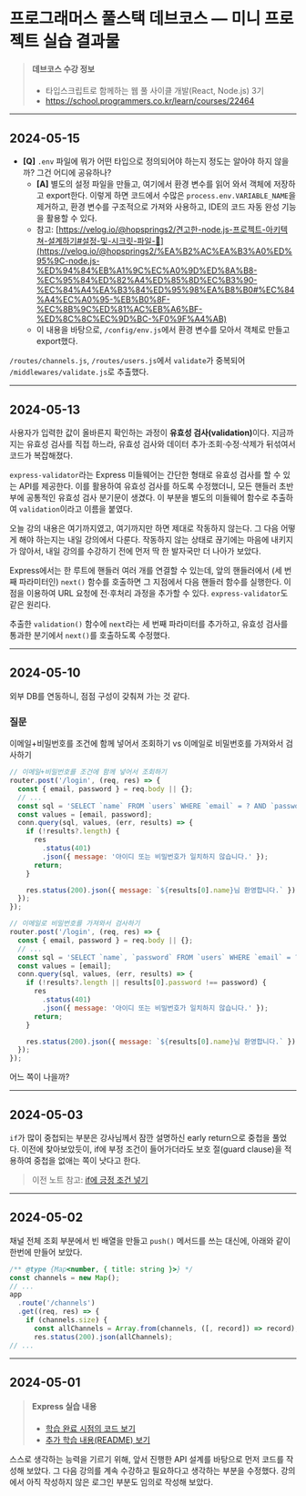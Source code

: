 # 프로그래머스 풀스택 데브코스 — 미니 프로젝트 실습 결과물

> #### 데브코스 수강 정보
>
> * 타입스크립트로 함께하는 웹 풀 사이클 개발(React, Node.js) 3기
> * https://school.programmers.co.kr/learn/courses/22464

---

## 2024-05-15

* **\[Q]** `.env` 파일에 뭐가 어떤 타입으로 정의되어야 하는지 정도는 알아야 하지 않을까? 그건 어디에 공유하나?
    * **\[A]** 별도의 설정 파일을 만들고, 여기에서 환경 변수를 읽어 와서 객체에 저장하고 export한다. 이렇게 하면 코드에서 수많은 `process.env.VARIABLE_NAME`을 제거하고, 환경 변수를 구조적으로 가져와 사용하고, IDE의 코드 자동 완성 기능을 활용할 수 있다.
    * 참고: [https://velog.io/@hopsprings2/견고한-node.js-프로젝트-아키텍쳐-설계하기#설정-및-시크릿-파일-🤫](https://velog.io/@hopsprings2/%EA%B2%AC%EA%B3%A0%ED%95%9C-node.js-%ED%94%84%EB%A1%9C%EC%A0%9D%ED%8A%B8-%EC%95%84%ED%82%A4%ED%85%8D%EC%B3%90-%EC%84%A4%EA%B3%84%ED%95%98%EA%B8%B0#%EC%84%A4%EC%A0%95-%EB%B0%8F-%EC%8B%9C%ED%81%AC%EB%A6%BF-%ED%8C%8C%EC%9D%BC-%F0%9F%A4%AB)
    * 이 내용을 바탕으로, `/config/env.js`에서 환경 변수를 모아서 객체로 만들고 export했다.

`/routes/channels.js`, `/routes/users.js`에서 `validate`가 중복되어 `/middlewares/validate.js`로 추출했다.

---

## 2024-05-13

사용자가 입력한 값이 올바른지 확인하는 과정이 <b>유효성 검사(validation)</b>이다. 지금까지는 유효성 검사를 직접 하느라, 유효성 검사와 데이터 추가·조회·수정·삭제가 뒤섞여서 코드가 복잡해졌다.

`express-validator`라는 Express 미들웨어는 간단한 형태로 유효성 검사를 할 수 있는 API를 제공한다. 이를 활용하여 유효성 검사를 하도록 수정했더니, 모든 핸들러 초반부에 공통적인 유효성 검사 분기문이 생겼다. 이 부분을 별도의 미들웨어 함수로 추출하여 `validation`이라고 이름을 붙였다.

오늘 강의 내용은 여기까지였고, 여기까지만 하면 제대로 작동하지 않는다. 그 다음 어떻게 해야 하는지는 내일 강의에서 다룬다. 작동하지 않는 상태로 끊기에는 마음에 내키지가 않아서, 내일 강의를 수강하기 전에 먼저 딱 한 발자국만 더 나아가 보았다.

Express에서는 한 루트에 핸들러 여러 개를 연결할 수 있는데, 앞의 핸들러에서 (세 번째 파라미터인) `next()` 함수를 호출하면 그 지점에서 다음 핸들러 함수를 실행한다. 이 점을 이용하여 URL 요청에 전·후처리 과정을 추가할 수 있다. `express-validator`도 같은 원리다.

추출한 `validation()` 함수에 `next`라는 세 번째 파라미터를 추가하고, 유효성 검사를 통과한 분기에서 `next()`를 호출하도록 수정했다.

---

## 2024-05-10

외부 DB를 연동하니, 점점 구성이 갖춰져 가는 것 같다.

### 질문

이메일+비밀번호를 조건에 함께 넣어서 조회하기 vs 이메일로 비밀번호를 가져와서 검사하기

```javascript
// 이메일+비밀번호를 조건에 함께 넣어서 조회하기
router.post('/login', (req, res) => {
  const { email, password } = req.body || {};
  // ...
  const sql = 'SELECT `name` FROM `users` WHERE `email` = ? AND `password` = ?';
  const values = [email, password];
  conn.query(sql, values, (err, results) => {
    if (!results?.length) {
      res
        .status(401)
        .json({ message: '아이디 또는 비밀번호가 일치하지 않습니다.' });
      return;
    }

    res.status(200).json({ message: `${results[0].name}님 환영합니다.` });
  });
});
```

```javascript
// 이메일로 비밀번호를 가져와서 검사하기
router.post('/login', (req, res) => {
  const { email, password } = req.body || {};
  // ...
  const sql = 'SELECT `name`, `password` FROM `users` WHERE `email` = ?';
  const values = [email];
  conn.query(sql, values, (err, results) => {
    if (!results?.length || results[0].password !== password) {
      res
        .status(401)
        .json({ message: '아이디 또는 비밀번호가 일치하지 않습니다.' });
      return;
    }

    res.status(200).json({ message: `${results[0].name}님 환영합니다.` });
  });
});
```

어느 쪽이 나을까?

---

## 2024-05-03

`if`가 많이 중첩되는 부분은 강사님께서 잠깐 설명하신 early return으로 중첩을 풀었다. 이전에 찾아보았듯이, if에 부정 조건이 들어가더라도 보호 절(guard clause)을 적용하여 중첩을 없애는 쪽이 낫다고 한다.

> 이전 노트 참고: [if에 긍정 조건 넣기](https://github.com/yejunian/devcourse-node-base/tree/963545ed21fd372a8ff40f3226e3848f485051b5#if%EC%97%90-%EA%B8%8D%EC%A0%95-%EC%A1%B0%EA%B1%B4-%EB%84%A3%EA%B8%B0)

---

## 2024-05-02

채널 전체 조회 부분에서 빈 배열을 만들고 `push()` 메서드를 쓰는 대신에, 아래와 같이 한번에 만들어 보았다.

```javascript
/** @type {Map<number, { title: string }>} */
const channels = new Map();
// ...
app
  .route('/channels')
  .get((req, res) => {
    if (channels.size) {
      const allChannels = Array.from(channels, ([, record]) => record);
      res.status(200).json(allChannels);
// ...
```

---

## 2024-05-01

> #### Express 실습 내용
>
> * [학습 완료 시점의 코드 보기](https://github.com/yejunian/devcourse-node-base/tree/963545ed21fd372a8ff40f3226e3848f485051b5)
> * [추가 학습 내용(README) 보기](https://github.com/yejunian/devcourse-node-base/blob/963545ed21fd372a8ff40f3226e3848f485051b5/README.md#2024-05-01)

스스로 생각하는 능력을 기르기 위해, 앞서 진행한 API 설계를 바탕으로 먼저 코드를 작성해 보았다. 그 다음 강의를 계속 수강하고 필요하다고 생각하는 부분을 수정했다. 강의에서 아직 작성하지 않은 로그인 부분도 임의로 작성해 보았다.

